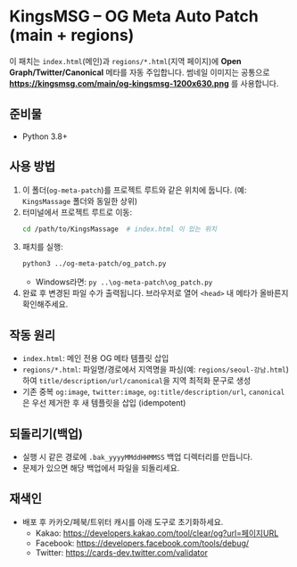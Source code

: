 # KingsMSG – OG Meta Auto Patch (main + regions)

이 패치는 `index.html`(메인)과 `regions/*.html`(지역 페이지)에 **Open Graph/Twitter/Canonical** 메타를 자동 주입합니다.
썸네일 이미지는 공통으로 **https://kingsmsg.com/main/og-kingsmsg-1200x630.png** 를 사용합니다.

## 준비물
- Python 3.8+

## 사용 방법
1) 이 폴더(`og-meta-patch`)를 프로젝트 루트와 같은 위치에 둡니다. (예: `KingsMassage` 폴더와 동일한 상위)
2) 터미널에서 프로젝트 루트로 이동:
   ```bash
   cd /path/to/KingsMassage  # index.html 이 있는 위치
   ```
3) 패치를 실행:
   ```bash
   python3 ../og-meta-patch/og_patch.py
   ```
   - Windows라면: `py ..\og-meta-patch\og_patch.py`
4) 완료 후 변경된 파일 수가 출력됩니다. 브라우저로 열어 `<head>` 내 메타가 올바른지 확인해주세요.

## 작동 원리
- `index.html`: 메인 전용 OG 메타 템플릿 삽입
- `regions/*.html`: 파일명/경로에서 지역명을 파싱(예: `regions/seoul-강남.html`)하여 `title/description/url/canonical`을 지역 최적화 문구로 생성
- 기존 중복 `og:image`, `twitter:image`, `og:title/description/url`, `canonical`은 우선 제거한 후 새 템플릿을 삽입 (idempotent)

## 되돌리기(백업)
- 실행 시 같은 경로에 `.bak_yyyyMMddHHMMSS` 백업 디렉터리를 만듭니다.
- 문제가 있으면 해당 백업에서 파일을 되돌리세요.

## 재색인
- 배포 후 카카오/페북/트위터 캐시를 아래 도구로 초기화하세요.
  - Kakao: https://developers.kakao.com/tool/clear/og?url=페이지URL
  - Facebook: https://developers.facebook.com/tools/debug/
  - Twitter: https://cards-dev.twitter.com/validator
